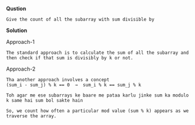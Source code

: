 **Qustion**

    Give the count of all the subarray with sum divisible by 
    
**Solution**

Approach-1

    The standard approach is to calculate the sum of all the subarray and then check if that sum is divisibly by k or not.

Approach-2

    Tha another approach involves a concept
    (sum_i - sum_j) % k == 0  →  sum_i % k == sum_j % k

    Toh agar me ese subarrays ke baare me pataa karlu jinke sum ka modulo k same hai sum bol sakte hain 

    So, we count how often a particular mod value (sum % k) appears as we traverse the array.



